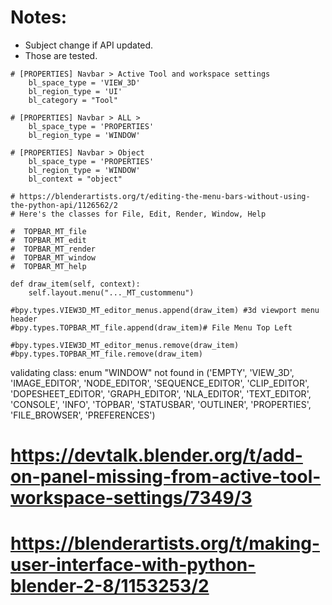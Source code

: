 # Notes:
  * Subject change if API updated.
  * Those are tested.

```
# [PROPERTIES] Navbar > Active Tool and workspace settings
    bl_space_type = 'VIEW_3D'
    bl_region_type = 'UI'
    bl_category = "Tool"
```

```
# [PROPERTIES] Navbar > ALL >
    bl_space_type = 'PROPERTIES'
    bl_region_type = 'WINDOW'
```

```
# [PROPERTIES] Navbar > Object
    bl_space_type = 'PROPERTIES'
    bl_region_type = 'WINDOW'
    bl_context = "object"
```

```
# https://blenderartists.org/t/editing-the-menu-bars-without-using-the-python-api/1126562/2
# Here's the classes for File, Edit, Render, Window, Help

#  TOPBAR_MT_file
#  TOPBAR_MT_edit
#  TOPBAR_MT_render
#  TOPBAR_MT_window
#  TOPBAR_MT_help

def draw_item(self, context):	
	self.layout.menu("..._MT_custommenu")

#bpy.types.VIEW3D_MT_editor_menus.append(draw_item) #3d viewport menu header
#bpy.types.TOPBAR_MT_file.append(draw_item)# File Menu Top Left

#bpy.types.VIEW3D_MT_editor_menus.remove(draw_item)
#bpy.types.TOPBAR_MT_file.remove(draw_item)
```

validating class: enum "WINDOW" not found in ('EMPTY', 'VIEW_3D', 'IMAGE_EDITOR', 'NODE_EDITOR', 'SEQUENCE_EDITOR', 'CLIP_EDITOR', 'DOPESHEET_EDITOR', 'GRAPH_EDITOR', 'NLA_EDITOR', 'TEXT_EDITOR', 'CONSOLE', 'INFO', 'TOPBAR', 'STATUSBAR', 'OUTLINER', 'PROPERTIES', 'FILE_BROWSER', 'PREFERENCES')


# https://devtalk.blender.org/t/add-on-panel-missing-from-active-tool-workspace-settings/7349/3
# https://blenderartists.org/t/making-user-interface-with-python-blender-2-8/1153253/2



